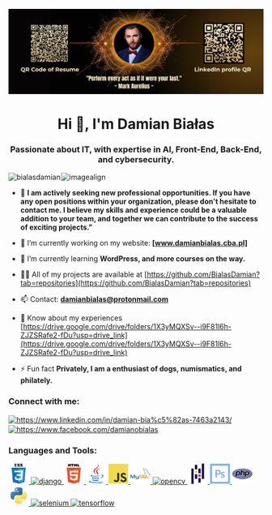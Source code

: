 ![Masterhead](https://github.com/BialasDamian/About_Me/blob/main/Resume%20profile%20QR.png)
<h1 align="center">Hi 👋, I'm Damian Białas</h1>
<h3 align="center">Passionate about IT, with expertise in AI, Front-End, Back-End, and cybersecurity.</h3>
<img align = "right" alt="imagealign" width="400" src="https://media1.giphy.com/media/3o85xxpDp9J4Jlv62Q/giphy.gif?cid=ecf05e47nq0lwjz1d4sch2c6d2n7k8sqdk8a67uveo8dix6t&ep=v1_gifs_related&rid=giphy.gif&ct=g">
<p align="left"> <img src="https://komarev.com/ghpvc/?username=bialasdamian&label=Profile%20views&color=0e75b6&style=flat" alt="bialasdamian" /> </p>

- 💬 **I am actively seeking new professional opportunities. If you have any open positions within your organization, please don't hesitate to contact me. I believe my skills and experience could be a valuable addition to your team, and together we can contribute to the success of exciting projects."**

- 🔭 I’m currently working on my website: **[www.damianbialas.cba.pl]**

- 🌱 I’m currently learning **WordPress, and more courses on the way.**

- 👨‍💻 All of my projects are available at [https://github.com/BialasDamian?tab=repositories](https://github.com/BialasDamian?tab=repositories)

- 📫 Contact: **damianbialas@protonmail.com** 

- 📄 Know about my experiences [https://drive.google.com/drive/folders/1X3yMQXSv--i9F81l6h-ZJZSRafe2-fDu?usp=drive_link](https://drive.google.com/drive/folders/1X3yMQXSv--i9F81l6h-ZJZSRafe2-fDu?usp=drive_link)

- ⚡ Fun fact **Privately, I am a enthusiast of dogs, numismatics, and philately.**

<h3 align="left">Connect with me:</h3>
<p align="left">
<a href="https://linkedin.com/in/https://www.linkedin.com/in/damian-bia%c5%82as-7463a2143/" target="blank"><img align="center" src="https://raw.githubusercontent.com/rahuldkjain/github-profile-readme-generator/master/src/images/icons/Social/linked-in-alt.svg" alt="https://www.linkedin.com/in/damian-bia%c5%82as-7463a2143/" height="30" width="40" /></a>
<a href="https://fb.com/https://www.facebook.com/damianobialas" target="blank"><img align="center" src="https://raw.githubusercontent.com/rahuldkjain/github-profile-readme-generator/master/src/images/icons/Social/facebook.svg" alt="https://www.facebook.com/damianobialas" height="30" width="40" /></a>
</p>

<h3 align="left">Languages and Tools:</h3>
<p align="left"> <a href="https://www.w3schools.com/css/" target="_blank" rel="noreferrer"> <img src="https://raw.githubusercontent.com/devicons/devicon/master/icons/css3/css3-original-wordmark.svg" alt="css3" width="40" height="40"/> </a> <a href="https://www.djangoproject.com/" target="_blank" rel="noreferrer"> <img src="https://cdn.worldvectorlogo.com/logos/django.svg" alt="django" width="40" height="40"/> </a> <a href="https://www.w3.org/html/" target="_blank" rel="noreferrer"> <img src="https://raw.githubusercontent.com/devicons/devicon/master/icons/html5/html5-original-wordmark.svg" alt="html5" width="40" height="40"/> </a> <a href="https://www.java.com" target="_blank" rel="noreferrer"> <img src="https://raw.githubusercontent.com/devicons/devicon/master/icons/java/java-original.svg" alt="java" width="40" height="40"/> </a> <a href="https://developer.mozilla.org/en-US/docs/Web/JavaScript" target="_blank" rel="noreferrer"> <img src="https://raw.githubusercontent.com/devicons/devicon/master/icons/javascript/javascript-original.svg" alt="javascript" width="40" height="40"/> </a> <a href="https://www.mysql.com/" target="_blank" rel="noreferrer"> <img src="https://raw.githubusercontent.com/devicons/devicon/master/icons/mysql/mysql-original-wordmark.svg" alt="mysql" width="40" height="40"/> </a> <a href="https://opencv.org/" target="_blank" rel="noreferrer"> <img src="https://www.vectorlogo.zone/logos/opencv/opencv-icon.svg" alt="opencv" width="40" height="40"/> </a> <a href="https://pandas.pydata.org/" target="_blank" rel="noreferrer"> <img src="https://raw.githubusercontent.com/devicons/devicon/2ae2a900d2f041da66e950e4d48052658d850630/icons/pandas/pandas-original.svg" alt="pandas" width="40" height="40"/> </a> <a href="https://www.photoshop.com/en" target="_blank" rel="noreferrer"> <img src="https://raw.githubusercontent.com/devicons/devicon/master/icons/photoshop/photoshop-line.svg" alt="photoshop" width="40" height="40"/> </a> <a href="https://www.php.net" target="_blank" rel="noreferrer"> <img src="https://raw.githubusercontent.com/devicons/devicon/master/icons/php/php-original.svg" alt="php" width="40" height="40"/> </a> <a href="https://www.python.org" target="_blank" rel="noreferrer"> <img src="https://raw.githubusercontent.com/devicons/devicon/master/icons/python/python-original.svg" alt="python" width="40" height="40"/> </a> <a href="https://www.selenium.dev" target="_blank" rel="noreferrer"> <img src="https://raw.githubusercontent.com/detain/svg-logos/780f25886640cef088af994181646db2f6b1a3f8/svg/selenium-logo.svg" alt="selenium" width="40" height="40"/> </a> <a href="https://www.tensorflow.org" target="_blank" rel="noreferrer"> <img src="https://www.vectorlogo.zone/logos/tensorflow/tensorflow-icon.svg" alt="tensorflow" width="40" height="40"/> </a> </p>
